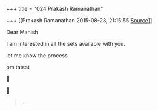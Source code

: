 +++
title = "024 Prakash Ramanathan"

+++
[[Prakash Ramanathan	2015-08-23, 21:15:55 [Source](https://groups.google.com/g/samskrita/c/sahtf-i5c-E)]]



Dear Manish

  

I am interested in all the sets available with you.

let me know the process.

om tatsat





> ...

